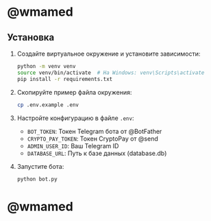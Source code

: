 # @wmamed

## Установка

1. Создайте виртуальное окружение и установите зависимости:
   ```bash
   python -m venv venv
   source venv/bin/activate  # На Windows: venv\Scripts\activate
   pip install -r requirements.txt
   ```

2. Скопируйте пример файла окружения:
   ```bash
   cp .env.example .env
   ```

3. Настройте конфигурацию в файле `.env`:
   - `BOT_TOKEN`: Токен Telegram бота от @BotFather
   - `CRYPTO_PAY_TOKEN`: Токен CryptoPay от @send
   - `ADMIN_USER_ID`: Ваш Telegram ID
   - `DATABASE_URL`: Путь к базе данных (database.db)

4. Запустите бота:
   ```bash
   python bot.py
   ```

# @wmamed